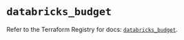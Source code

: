 # `databricks_budget`

Refer to the Terraform Registry for docs: [`databricks_budget`](https://registry.terraform.io/providers/databricks/databricks/1.65.0/docs/resources/budget).
